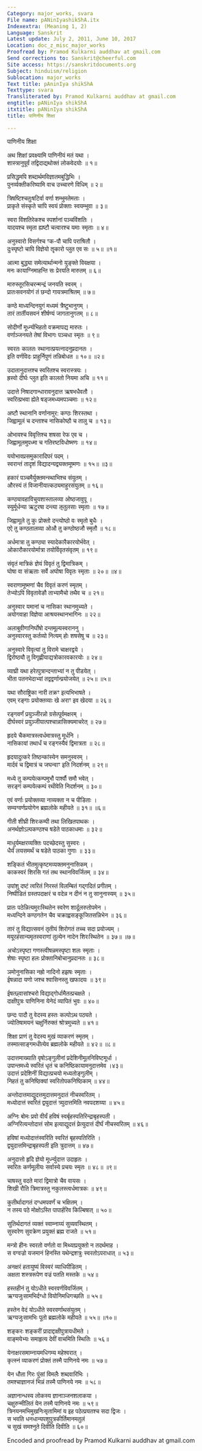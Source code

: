 ```yaml
---
Category: major_works, svara
File name: pANinIyashikShA.itx
Indexextra: (Meaning 1, 2)
Language: Sanskrit
Latest update: July 2, 2011, June 10, 2017
Location: doc_z_misc_major_works
Proofread by: Pramod Kulkarni auddhav at gmail.com
Send corrections to: Sanskrit@cheerful.com
Site access: https://sanskritdocuments.org
Subject: hinduism/religion
Sublocation: major_works
Text title: pAninIya shikShA
Texttype: svara
Transliterated by: Pramod Kulkarni auddhav at gmail.com
engtitle: pANinIya shikShA
itxtitle: pANinIya shikShA
title: पाणिनीय शिक्षा

---
```

  
 पाणिनीय शिक्षा   
  
अथ शिक्षां प्रवक्ष्यामि पाणिनीयं मतं यथा ।  
शास्त्रानुपूर्वं  तद्विदाद्यथोक्तं लोकवेदयोः ॥ १॥  
  
प्रसिद्धमपि शब्दार्थमविज्ञातमबुद्धिभिः ।  
पुनर्व्यक्तीकरिष्यामि वाच उच्चारणे विधिम् ॥ २॥  
  
त्रिषष्टिश्चतुःषटिर्वा वर्णा शम्भुमतेमताः ।  
प्राकृते संस्कृते चापि स्वयं प्रोक्ताः स्वयम्भुवा ॥ ३॥  
  
स्वरा विंशतिरेकश्च स्पर्शानां पञ्चविंशतिः ।  
यादयश्च स्मृता ह्यष्टौ चत्वारश्च यमाः स्मृताः ॥ ४॥  
  
अनुस्वारो विसर्गश्च ꣳक-पौ चापि पराश्रितौ ।  
दुःस्पृष्टो चापि विज्ञेयो ॡकारो प्लुत एव सः ॥ ५॥ ॥१॥  
  
आत्मा बुद्ध्या समेत्यार्थान्मनो युङ्क्ते विवक्षया ।  
मनः कायाग्निमाहन्ति सः प्रेरयति मारुतम् ॥ ६॥  
  
मारुस्तूरसिचरन्मन्द्रं जनयति स्वरम् ।  
प्रातःसवनयोगं तं छन्दो गायत्रमाश्रितम् ॥ ७॥  
  
कण्ठे माध्यन्दिनयुगं मध्यमं त्रैष्टुभानुगम् ।  
तारं तार्तीयसवनं शीर्षण्यं जागतानुगतम् ॥ ८॥  
  
सोदीर्णो मूर्ध्न्यभिहतो वक्रमापद्य मारुतः ।  
वर्णाञ्जनयते तेषां विभागः पञ्चधा स्मृतः ॥ ९॥  
  
स्वरतः कालतः स्थानात्प्रयत्नादनुप्रदानतः ।  
इति वर्णविदः प्राहुर्निपुणं तन्निबोधत ॥ १०॥ ॥२॥  
  
उदातानुदात्तश्च स्वरितश्च स्वरास्त्रयः ।  
ह्रस्वो दीर्घः प्लुत इति कालतो नियमा अचि ॥ ११॥  
  
उदात्ते निषादगान्धारावनुदात्त ऋषभधैवतौ ।  
स्वरित्प्रभवा ह्येते षड्जमध्यमपञ्चमाः ॥ १२॥  
  
अष्टौ स्थानानि वर्णानामुर: कण्ठः शिरस्तथा ।  
जिह्वामूलं च दन्ताश्च नासिकोष्ठौ च तालु च ॥ १३॥  
  
ओभावश्च विवृत्तिश्च शषसा रेफ एव च ।  
जिह्वामूलमुपध्मा च गतिरष्टविधोष्मणः ॥ १४॥  
  
ययोभावप्रसमुकारादिपरं पदम् ।  
स्वरान्तं तादृशं विद्यादन्यद्व्यक्तमूष्मणः ॥ १५॥  ॥३॥  
  
हकारं पञ्चमैर्युक्तमन्स्थाभिश्च संयुतम् ।  
औरस्यं तं विजानीयात्कठ्यमाहुरसंयुतम् ॥ १६॥  
  
कण्ठ्यावहाविचुयशास्तालव्या ओष्ठजावुपू ।  
स्युर्मूर्धन्या ऋटुरषा दन्त्या ऌतुलसाः स्मृताः ॥ १७॥  
  
जिह्वामूले तु कुः प्रोक्तो दन्त्योष्ठो वः स्मृतो बुधैः ।  
एऐ तु कण्ठतालव्या ओऔ तु कण्ठोष्ठजौ स्मृतौ ॥ १८॥  
  
अर्धमात्रा तु कण्ठ्या स्यादेकारैकारयोर्भवेत् ।  
ओकारौकारयोर्मात्रा तयोर्विवृतसंवृतम् ॥ १९॥  
  
संवृतं मात्रिकं ज्ञेयं विवृतं  तु द्विमात्रिकम् ।  
घोषा वा संऋताः सर्वे अघोषा विवृतः स्मृताः ॥ २०॥  ॥४॥  
  
स्वराणामूष्मणां चैव विवृतं करणं स्मृतम् ।  
तेभ्योऽपि विवृतावेङौ ताभ्यामैचो तथैव च ॥ २१॥  
  
अनुस्वार यमानां च नासिका स्थानमुच्यते ।  
अयोगवाहा विज्ञेया आश्रयस्थानभागिनः ॥ २२॥  
  
अलाबुवीणानिर्घोषो दन्तमूल्यस्वराननु ।  
अनुस्वारस्तु कर्तव्यो नित्यम् होः शषसेषु च ॥ २३॥  
  
अनुस्वारे विवृत्यां तु विरामे चाक्षरद्वये ।  
द्विरोष्ठ्यौ तु विगृह्णीयाद्यत्रोकारवकारयोः ॥ २४॥  
  
व्याघ्री यथा हरेत्पुत्रान्दन्ताभ्यां न तु पीडयेत् ।  
भीता पतनभेदाभ्यां तद्वद्वर्णान्प्रयोजयेत् ॥ २५॥  ॥५॥  
  
यथा सौराष्ट्रिका नारी तक्रꣳ इत्यभिभाषते ।  
एवम् रङ्गाः प्रयोक्तव्याः खे अराꣳ इव खेदया ॥ २६॥  
  
रङ्गवर्णं प्रयुञ्जीरन्नो ग्रसेत्पूर्वमक्षरम् ।  
दीर्घस्वरं प्रयुञ्जीयात्पश्चान्नासिक्यमाचरेत् ॥ २७॥  
  
हृदये चैकमात्रस्त्वर्धमात्रस्तु मूर्धनि ।  
नासिकायां तथार्धं च रङ्गस्यैवं द्विमात्रता ॥ २८॥  
  
हृदयादुत्करे तिष्ठन्कांस्येन समनुस्वरम् ।  
मार्दवं च द्विमात्रं च जघन्वाꣳ इति निदर्शनम् ॥ २९॥  
  
मध्ये तु कम्पयेत्कम्पमुभौ पार्श्वौ समौ भवेत् ।  
सरङ्गं कम्पयेत्कम्पं रथीवेति निदर्शनम् ॥ ३०॥  
  
एवं वर्णाः प्रयोक्तव्या नाव्यक्ता न च पीडिताः ।  
सम्यग्वर्णप्रयोगेन ब्रह्मलोके महीयते ॥ ३१॥  ॥६॥  
  
गीती शीघ्री शिरःकम्पी तथा लिखितपाथकः ।  
अनर्थज्ञोऽल्पकण्ठश्च षडेते पाठकाधमाः ॥ ३२॥  
  
माधुर्यमक्षरव्यक्तिः पदच्छेदस्तु सुस्वरः ।  
धैर्यं लयसमर्थं च षडेते पाठका गुणाः ॥ ३३॥  
  
शङ्कितं भीतमुत्कृष्टमव्यक्तमनुनासिकम् ।  
काकस्वरं शिरसि गतं तथ स्थानविवर्जितम् ॥ ३४॥  
  
उपांशु दष्टं त्वरितं निरस्तं  विलम्बितं गद्गदितं प्रगीतम् ।  
निष्पीडितं ग्रस्तपदाक्षरं च वदेन्न न दीनं न तु सानुनास्यम् ॥ ३५॥  
  
प्रातः पठेन्नित्यमुरःस्थितेन स्वरेण शार्दूलरुतोपमेन ।  
मध्यन्दिने कण्ठगतेन चैव चक्राह्वसङ्कूजितसन्निभेन ॥ ३६॥  
  
तारं तु विद्यात्सवनं तृतीयं शिरोगतं तच्च सदा प्रयोज्यम् ।  
मयूरहंसान्यमृतस्वराणां तुल्येन नादेन शिरःस्थितेन ॥ ३७॥  ॥७॥  
  
अचोऽस्पृष्टा गणस्त्वीषन्नमस्पृष्टा शलः स्मृताः ।  
शेषाः स्पृष्टा हलः प्रोक्तानिबोचानुप्रदानतः ॥ ३८॥  
  
ञमोनुनासिका नह्रो नादिनो हझषः स्मृताः ।  
ईषन्नादा यणो जश्च श्वासिनस्तु खफादयः ॥ ३९॥  
  
ईषत्छ्वासांश्चरो विद्याद्गोर्धामैतत्प्रचक्षते ।  
दाक्षीपुत्रः पाणिनिना येनेदं व्यापितं भुवः ॥ ४०॥  
  
छन्दः पादौ तु वेदस्य हस्तः कल्पोऽथ पठ्यते ।  
ज्योतिषामयनं चक्षुर्निरुक्तं श्रोत्रमुच्यते ॥ ४१॥  
  
शिक्षा प्राणं तु वेदस्य मुखं व्याकरणं स्मृतम् ।  
तस्मात्साङ्गमधीत्येव ब्रह्मलोके महीयते ॥ ४२॥ ॥८॥  
  
उदात्तमाख्याति वृषोऽङ्गुलीनां प्रदेशिनीमूलनिविष्टमूर्धा ।  
उपान्तमध्ये स्वरितं धृतं च कनिष्ठिकायामनुदात्तमेव ।४३॥   
उदात्तं प्रदेशिनीं विद्यात्प्रचयो मध्यतोङ्गुलीम् ।  
निहतं तु कनिष्ठिक्यां स्वरितोपकनिष्ठिकाम् ॥ ४४॥  
  
अन्तोदात्तमाद्युदत्तमुदात्तमनुदातं नीचस्वरितम् ।  
मध्योदात्तं स्वरितं द्व्युदात्तं त्र्युदात्तमिति नवपदशय्या ॥ ४५॥  
  
अग्निः बोमः प्रवो वीर्यं हविषं स्वर्बृहस्पतिरिन्द्राबृहस्पती ।  
अग्निरित्यन्तोदात्तं सोम इत्याद्युदत्तं प्रेत्युदात्तं दीर्घं नीचस्वरितम् ॥ ४६॥  
  
हविषां मध्योदात्तंस्वरिति स्वरितं बृहस्पतिरिति ।  
द्व्युदात्तमिन्द्राबृहस्पती इति त्रुदात्तम् ॥ ४७॥  
  
अनुदात्तो हृदि ज्ञेयो मूर्ध्न्युदात्त उदाहृतः ।  
स्वरितः कर्णमूलीयः सर्वास्ये प्रचयः स्मृतः ॥ ४८॥ ॥९॥  
  
चाषस्तु वदते मारां द्विमात्रो चैव वायसः ।  
शिखी रौति त्रिमात्रस्तु नकुलस्त्वर्धमात्रकः ॥ ४९॥  
  
कुतीर्थादागतं दग्धमपवर्णं च भक्षितम् ।  
न तस्य पठे मोक्षोऽस्ति पापार्हरिव किल्बिषात् ॥ ५०॥  
  
सुतिर्थदागतं व्यक्तं स्वाम्नाय्यं सुव्यवस्थितम् ।  
सुस्वरेण सुवक्रेण प्रयुक्तं ब्रह्म राजते ॥ ५१॥  
  
मन्त्रो हीनः स्वरतो वर्णतो वा मिथ्याप्रयुक्तो न तदर्थमाह ।  
स वग्वज्रो यजमानं हिनस्ति यथेन्द्रशत्रुः स्वरतोऽपराधात् ॥ ५३॥  
  
अनक्षरं हतायुष्यं विस्वरं व्याधिपीडितम् ।  
अक्षता शस्त्ररूपेण वज्रं पतति मस्तके ॥ ५४॥  
  
हस्तहीनं तु योऽधीते स्वरवर्णविवर्जितम् ।  
ऋग्यजुःसामभिर्दग्धो वियोनिमधिगच्छति ॥ ५५॥  
  
हस्तेन वेदं योऽधीते स्वरवर्णाथसंयुतम् ।  
ऋग्यजुःसामभिः पूतो ब्रह्मलोके महीयते ॥ ५५॥  ॥१०॥  
  
शङ्करः शङ्करीं प्रादाद्दाक्षीपुत्रायधीमते ।  
वाङ्मयेभ्यः समाहृत्य देवीं वाचमिति स्थितिः ॥ ५६॥  
  
येनाक्षरसमाम्नायमधिगम्य महेश्वरात् ।  
कृत्स्नं व्याकरणं प्रोक्तं तस्मै पाणिनये नमः ॥ ५७॥  
  
येन धौता गिरः पुंसां विमलैः शब्दवारिभिः ।  
तमश्चाज्ञानजं भिन्नं तस्मै पाणिनये नमः ॥ ५८॥  
  
अज्ञानान्धस्य लोकस्य ज्ञानाञ्जनशलाकया ।  
चक्षुरुन्मीलितं येन तस्मै पाणिनये नमः ॥ ५९॥   
त्रिनयनमभिमुखनिःसृतामिमां य इह पठेत्प्रयतश्च सदा द्विजः ।  
स भवति धनधान्यपशुपुत्रकीर्तिमानमतुलं  
च सुखं समश्नुते दिवीति दिवीति ॥ ६०॥  
  
  
Encoded and proofread by Pramod Kulkarni auddhav at gmail.com  
  
